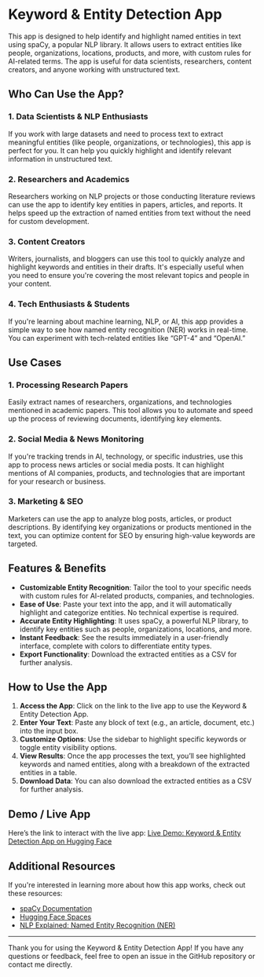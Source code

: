 # Keyword & Entity Detection App

This app is designed to help identify and highlight named entities in text using spaCy, a popular NLP library. It allows users to extract entities like people, organizations, locations, products, and more, with custom rules for AI-related terms. The app is useful for data scientists, researchers, content creators, and anyone working with unstructured text.

## Who Can Use the App?

### 1. Data Scientists & NLP Enthusiasts
If you work with large datasets and need to process text to extract meaningful entities (like people, organizations, or technologies), this app is perfect for you. It can help you quickly highlight and identify relevant information in unstructured text.

### 2. Researchers and Academics
Researchers working on NLP projects or those conducting literature reviews can use the app to identify key entities in papers, articles, and reports. It helps speed up the extraction of named entities from text without the need for custom development.

### 3. Content Creators
Writers, journalists, and bloggers can use this tool to quickly analyze and highlight keywords and entities in their drafts. It's especially useful when you need to ensure you're covering the most relevant topics and people in your content.

### 4. Tech Enthusiasts & Students
If you're learning about machine learning, NLP, or AI, this app provides a simple way to see how named entity recognition (NER) works in real-time. You can experiment with tech-related entities like “GPT-4” and “OpenAI.”

## Use Cases

### 1. Processing Research Papers
Easily extract names of researchers, organizations, and technologies mentioned in academic papers. This tool allows you to automate and speed up the process of reviewing documents, identifying key elements.

### 2. Social Media & News Monitoring
If you're tracking trends in AI, technology, or specific industries, use this app to process news articles or social media posts. It can highlight mentions of AI companies, products, and technologies that are important for your research or business.

### 3. Marketing & SEO
Marketers can use the app to analyze blog posts, articles, or product descriptions. By identifying key organizations or products mentioned in the text, you can optimize content for SEO by ensuring high-value keywords are targeted.

## Features & Benefits

- **Customizable Entity Recognition**: Tailor the tool to your specific needs with custom rules for AI-related products, companies, and technologies.
- **Ease of Use**: Paste your text into the app, and it will automatically highlight and categorize entities. No technical expertise is required.
- **Accurate Entity Highlighting**: It uses spaCy, a powerful NLP library, to identify key entities such as people, organizations, locations, and more.
- **Instant Feedback**: See the results immediately in a user-friendly interface, complete with colors to differentiate entity types.
- **Export Functionality**: Download the extracted entities as a CSV for further analysis.

## How to Use the App

1. **Access the App**: Click on the link to the live app to use the Keyword & Entity Detection App.
2. **Enter Your Text**: Paste any block of text (e.g., an article, document, etc.) into the input box.
3. **Customize Options**: Use the sidebar to highlight specific keywords or toggle entity visibility options.
4. **View Results**: Once the app processes the text, you’ll see highlighted keywords and named entities, along with a breakdown of the extracted entities in a table.
5. **Download Data**: You can also download the extracted entities as a CSV for further analysis.

## Demo / Live App
Here’s the link to interact with the live app:
[Live Demo: Keyword & Entity Detection App on Hugging Face](https://huggingface.co/spaces/VickieAbdul/keyword-highlighter)

## Additional Resources
If you're interested in learning more about how this app works, check out these resources:

- [spaCy Documentation](https://spacy.io/)
- [Hugging Face Spaces](https://huggingface.co/spaces)
- [NLP Explained: Named Entity Recognition (NER)](https://towardsdatascience.com/named-entity-recognition-ner-a-step-by-step-guide-4ec2c4a3d8f6)

---

Thank you for using the Keyword & Entity Detection App! If you have any questions or feedback, feel free to open an issue in the GitHub repository or contact me directly.
